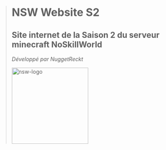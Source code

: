 ># NSW Website S2
>
>## Site internet de la Saison 2 du serveur minecraft NoSkillWorld
>
>
>*Développé par NuggetReckt*
> 
><img src="https://play.noskillworld.fr/assets/images/favicon.ico" alt="nsw-logo" width="200"/>
